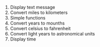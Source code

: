 1. Display text message
2. Convert miles to kilometers
3. Simple functions
4. Convert years to mounths
5. Convert celsius to fahrenheit
6. Convert light years to astronomical units
7. Display time
